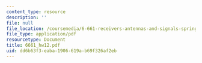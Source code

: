 ```yaml
---
content_type: resource
description: ''
file: null
file_location: /coursemedia/6-661-receivers-antennas-and-signals-spring-2003/dd6b63f3eaba1906619ab69f326af2eb_6661_hw12.pdf
file_type: application/pdf
resourcetype: Document
title: 6661_hw12.pdf
uid: dd6b63f3-eaba-1906-619a-b69f326af2eb
---
```

